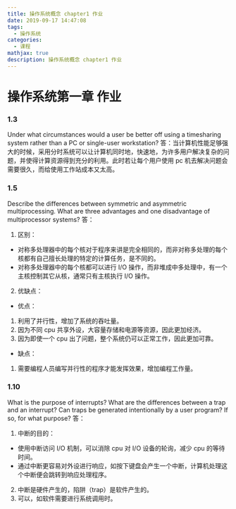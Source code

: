 ```yaml
---
title: 操作系统概念 chapter1 作业
date: 2019-09-17 14:47:08
tags:
  - 操作系统
categories:
  - 课程
mathjax: true
description: 操作系统概念 chapter1 作业
---
```

# 操作系统第一章 作业

### 1.3

Under what circumstances would a user be better off using a timesharing system rather than a PC or single-user workstation?
答：当计算机性能足够强大的时候，采用分时系统可以让计算机同时地，快速地，为许多用户解决复杂的问题，并使得计算资源得到充分的利用。此时若让每个用户使用 pc 机去解决问题会需要很久，而给使用工作站成本又太高。

### 1.5

Describe the differences between symmetric and asymmetric multiprocessing. What are three advantages and one disadvantage of multiprocessor systems?
答：

1. 区别：
 - 对称多处理器中的每个核对于程序来讲是完全相同的，而非对称多处理的每个核都有自己擅长处理的特定的计算任务，是不同的。
 - 对称多处理器中的每个核都可以进行 I/O 操作，而非堆成中多处理中，有一个主核控制其它从核，通常只有主核执行 I/O 操作。

2. 优缺点：
 - 优点：
  1. 利用了并行性，增加了系统的吞吐量。
  2. 因为不同 cpu 共享外设，大容量存储和电源等资源，因此更加经济。
  3. 因为即使一个 cpu 出了问题，整个系统仍可以正常工作，因此更加可靠。
 - 缺点：
  1. 需要编程人员编写并行性的程序才能发挥效果，增加编程工作量。

### 1.10

What is the purpose of interrupts? What are the differences between a trap and an interrupt? Can traps be generated intentionally by a user program? If so, for what purpose?
答：

1. 中断的目的：
 - 使用中断访问 I/O 机制，可以消除 cpu 对 I/O 设备的轮询，减少 cpu 的等待时间。
 - 通过中断更容易对外设进行响应，如按下键盘会产生一个中断，计算机处理这个中断便会跳转到响应处理程序。
2. 中断是硬件产生的，陷阱（trap）是软件产生的。
3. 可以，如软件需要进行系统调用时。
